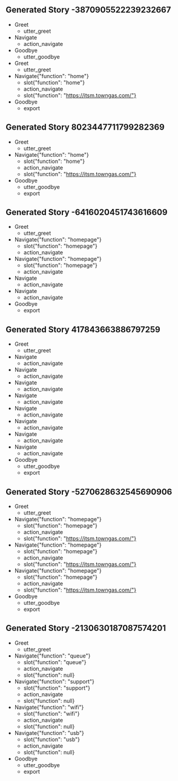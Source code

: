 ## Generated Story -3870905522239232667
* Greet
    - utter_greet
* Navigate
    - action_navigate
* Goodbye
    - utter_goodbye
* Greet
    - utter_greet
* Navigate{"function": "home"}
    - slot{"function": "home"}
    - action_navigate
    - slot{"function": "https://itsm.towngas.com/"}
* Goodbye
    - export

## Generated Story 8023447711799282369
* Greet
    - utter_greet
* Navigate{"function": "home"}
    - slot{"function": "home"}
    - action_navigate
    - slot{"function": "https://itsm.towngas.com/"}
* Goodbye
    - utter_goodbye
    - export

## Generated Story -6416020451743616609
* Greet
    - utter_greet
* Navigate{"function": "homepage"}
    - slot{"function": "homepage"}
    - action_navigate
* Navigate{"function": "homepage"}
    - slot{"function": "homepage"}
    - action_navigate
* Navigate
    - action_navigate
* Navigate
    - action_navigate
* Goodbye
    - export

## Generated Story 417843663886797259
* Greet
    - utter_greet
* Navigate
    - action_navigate
* Navigate
    - action_navigate
* Navigate
    - action_navigate
* Navigate
    - action_navigate
* Navigate
    - action_navigate
* Navigate
    - action_navigate
* Navigate
    - action_navigate
* Navigate
    - action_navigate
* Goodbye
    - utter_goodbye
    - export

## Generated Story -5270628632545690906
* Greet
    - utter_greet
* Navigate{"function": "homepage"}
    - slot{"function": "homepage"}
    - action_navigate
    - slot{"function": "https://itsm.towngas.com/"}
* Navigate{"function": "homepage"}
    - slot{"function": "homepage"}
    - action_navigate
    - slot{"function": "https://itsm.towngas.com/"}
* Navigate{"function": "homepage"}
    - slot{"function": "homepage"}
    - action_navigate
    - slot{"function": "https://itsm.towngas.com/"}
* Goodbye
    - utter_goodbye
    - export

## Generated Story -2130630187087574201
* Greet
    - utter_greet
* Navigate{"function": "queue"}
    - slot{"function": "queue"}
    - action_navigate
    - slot{"function": null}
* Navigate{"function": "support"}
    - slot{"function": "support"}
    - action_navigate
    - slot{"function": null}
* Navigate{"function": "wifi"}
    - slot{"function": "wifi"}
    - action_navigate
    - slot{"function": null}
* Navigate{"function": "usb"}
    - slot{"function": "usb"}
    - action_navigate
    - slot{"function": null}
* Goodbye
    - utter_goodbye
    - export

